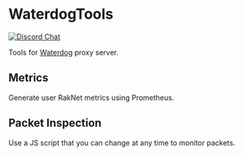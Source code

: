 # WaterdogTools
[![Discord Chat](https://img.shields.io/discord/574240965351571477.svg)](https://discord.gg/MhhWfSW)

Tools for [Waterdog](https://github.com/yesdog/Waterdog) proxy server.

## Metrics

Generate user RakNet metrics using Prometheus.

## Packet Inspection

Use a JS script that you can change at any time to monitor packets.
